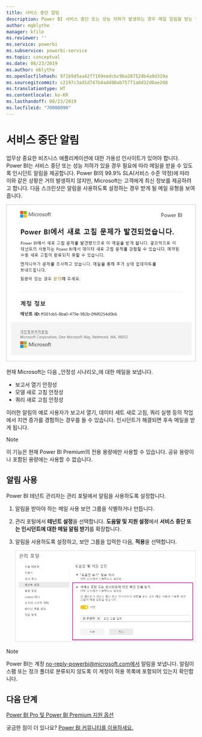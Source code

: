```yaml
---
title: 서비스 중단 알림
description: Power BI 서비스 중단 또는 성능 저하가 발생하는 경우 메일 알림을 받는 방법을 알아봅니다.
author: mgblythe
manager: kfile
ms.reviewer: ''
ms.service: powerbi
ms.subservice: powerbi-service
ms.topic: conceptual
ms.date: 08/23/2019
ms.author: mblythe
ms.openlocfilehash: 971b9d5aa42f7169eedcbc9ba28752db4a9d319a
ms.sourcegitcommit: c2197c3ad1d747b4ad490ab75771a0d32d0ae208
ms.translationtype: HT
ms.contentlocale: ko-KR
ms.lasthandoff: 08/23/2019
ms.locfileid: "70008090"
---
```

# <a name="service-interruption-notifications"></a>서비스 중단 알림

업무상 중요한 비즈니스 애플리케이션에 대한 가용성 인사이트가 있어야 합니다. Power BI는 서비스 중단 또는 성능 저하가 있을 경우 필요에 따라 메일을 받을 수 있도록 인시던트 알림을 제공합니다. Power BI의 99.9% SLA(서비스 수준 약정)에 따라 이와 같은 상황은 거의 발생하지 않지만, Microsoft는 고객에게 최신 정보를 제공하려고 합니다. 다음 스크린샷은 알림을 사용하도록 설정하는 경우 받게 될 메일 유형을 보여 줍니다.

![알림 메일 새로 고침](media/service-interruption-notifications/refresh-notification-email.png)

현재 Microsoft는 다음 _안정성 시나리오_에 대한 메일을 보냅니다.

- 보고서 열기 안정성
- 모델 새로 고침 안정성
- 쿼리 새로 고침 안정성

이러한 알림의 예로 사용자가 보고서 열기, 데이터 세트 새로 고침, 쿼리 실행 등의 작업에서 지연 증가를 경험하는 경우를 들 수 있습니다. 인시던트가 해결되면 후속 메일을 받게 됩니다.

> [!NOTE]
> 이 기능은 현재 Power BI Premium의 전용 용량에만 사용할 수 있습니다. 공유 용량이나 포함된 용량에는 사용할 수 없습니다.

## <a name="enable-notifications"></a>알림 사용

Power BI 테넌트 관리자는 관리 포털에서 알림을 사용하도록 설정합니다.

1. 알림을 받아야 하는 메일 사용 보안 그룹을 식별하거나 만듭니다.

1. 관리 포털에서 **테넌트 설정**을 선택합니다. **도움말 및 지원 설정**에서 **서비스 중단 또는 인시던트에 대한 메일 알림 받기**를 확장합니다.

1. 알림을 사용하도록 설정하고, 보안 그룹을 입력한 다음, **적용**을 선택합니다.

    ![서비스 알림 사용](media/service-interruption-notifications/enable-notifications.png)

> [!NOTE]
> Power BI는 계정 no-reply-powerbi@microsoft.com에서 알림을 보냅니다. 알림이 스팸 또는 정크 폴더로 분류되지 않도록 이 계정이 허용 목록에 포함되어 있는지 확인합니다.

## <a name="next-steps"></a>다음 단계

[Power BI Pro 및 Power BI Premium 지원 옵션](service-support-options.md)

궁금한 점이 더 있나요? [Power BI 커뮤니티를 이용하세요.](http://community.powerbi.com/)
